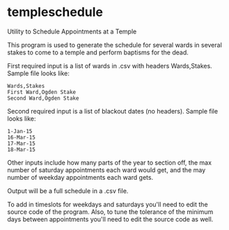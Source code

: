 templeschedule
==============

Utility to Schedule Appointments at a Temple

This program is used to generate the schedule for several wards in several stakes to come to a temple and perform baptisms for the dead.

First required input is a list of wards in .csv with headers Wards,Stakes. Sample file looks like:
```
Wards,Stakes
First Ward,Ogden Stake
Second Ward,Ogden Stake
```

Second required input is a list of blackout dates (no headers). Sample file looks like:
```
1-Jan-15
16-Mar-15
17-Mar-15
18-Mar-15
```

Other inputs include how many parts of the year to section off, the max number of saturday appointments each ward would get, and the may number of weekday appointments each ward gets.

Output will be a full schedule in a .csv file.

To add in timeslots for weekdays and saturdays you'll need to edit the source code of the program. Also, to tune the tolerance of the minimum days between appointments you'll need to edit the source code as well.

